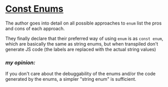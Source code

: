 # [Const Enums](https://robinpokorny.com/blog/typescript-enums-i-want-to-actually-use/)

The author goes into detail on all possible approaches to `enum` list the pros and cons of each approach.

They finally declare that their preferred way of using `enum` is as `const enum`, which are basically the same as string enums, but when transpiled don't generate JS code (the labels are replaced with the actual string values)

### *my opinion:*
If you don't care about the debuggability of the enums and/or the code generated by the enums, a simpler "string enum" is sufficient.